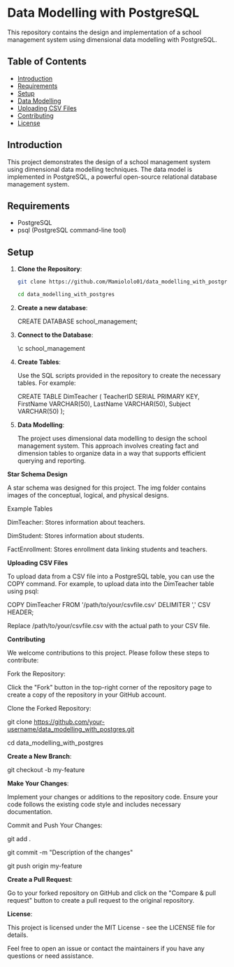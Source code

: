 # Data Modelling with PostgreSQL

This repository contains the design and implementation of a school management system using dimensional data modelling with PostgreSQL.

## Table of Contents
- [Introduction](#introduction)
- [Requirements](#requirements)
- [Setup](#setup)
- [Data Modelling](#data-modelling)
- [Uploading CSV Files](#uploading-csv-files)
- [Contributing](#contributing)
- [License](#license)

## Introduction
This project demonstrates the design of a school management system using dimensional data modelling techniques. The data model is implemented in PostgreSQL, a powerful open-source relational database management system.

## Requirements
- PostgreSQL
- psql (PostgreSQL command-line tool)

## Setup

1. **Clone the Repository**:
   ```sh
   git clone https://github.com/Mamiololo01/data_modelling_with_postgres.git

   cd data_modelling_with_postgres

2. **Create a new database**:

     CREATE DATABASE school_management;

3. **Connect to the Database**:

    \c school_management

4. **Create Tables**:

    Use the SQL scripts provided in the repository to create the necessary tables. For example:

   CREATE TABLE DimTeacher (
      TeacherID SERIAL PRIMARY KEY,
      FirstName VARCHAR(50),
      LastName VARCHAR(50),
      Subject VARCHAR(50)
    );

5. **Data Modelling**:

   The project uses dimensional data modelling to design the school management system. This approach involves creating fact and dimension tables to organize data in a way that supports efficient querying and reporting.

**Star Schema Design**

   A star schema was designed for this project. The img folder contains images of the conceptual, logical, and physical designs.

   Example Tables

   DimTeacher: Stores information about teachers.

   DimStudent: Stores information about students.

   FactEnrollment: Stores enrollment data linking students and teachers.

**Uploading CSV Files**

To upload data from a CSV file into a PostgreSQL table, you can use the COPY command. For example, to upload data into the DimTeacher table using psql:

COPY DimTeacher FROM '/path/to/your/csvfile.csv' DELIMITER ',' CSV HEADER;

Replace /path/to/your/csvfile.csv with the actual path to your CSV file.

**Contributing**

We welcome contributions to this project. Please follow these steps to contribute:

Fork the Repository:

Click the "Fork" button in the top-right corner of the repository page to create a copy of the repository in your GitHub account.

Clone the Forked Repository:

git clone https://github.com/your-username/data_modelling_with_postgres.git

cd data_modelling_with_postgres

**Create a New Branch**:

git checkout -b my-feature

**Make Your Changes**:

Implement your changes or additions to the repository code. Ensure your code follows the existing code style and includes necessary documentation.

Commit and Push Your Changes:

git add .

git commit -m "Description of the changes"

git push origin my-feature


**Create a Pull Request**:

Go to your forked repository on GitHub and click on the "Compare & pull request" button to create a pull request to the original repository.

**License**:

This project is licensed under the MIT License - see the LICENSE file for details.

Feel free to open an issue or contact the maintainers if you have any questions or need assistance.


